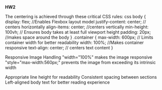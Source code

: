 **HW2**

The centering is achieved through these critical CSS rules:
css
body {
    display: flex; //Enables Flexbox layout model
    justify-content: center; // centers horizontally
    align-items: center; //centers vertically
    min-height: 100vh; // Ensures body takes at least full viewport height
    padding: 20px; //makes space around the body
}
.container {
    max-width: 600px; // Limits container width for better readability
    width: 100%; //Makes container responsive
    text-align: center; // centers text content
}


Responsive Image Handling
"width="100%" makes the image responsive
"style="max-width:560px;" prevents the image from exceeding its intrinsic width

Appropriate line height for readability
Consistent spacing between sections
Left-aligned body text for better reading experience

